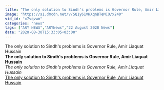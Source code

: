 ```yaml
---
title: "The only solution to Sindh's problems is Governor Rule, Amir Liaquat Hussain"
image: "https://s1.dmcdn.net/v/SQ1y61VHXqnBTeMCO/x240"
vid_id: "x7vqvwm"
categories: "news"
tags: ["ARY NEWS","ARYNews","22 August 2020 News"]
date: "2020-08-30T15:33:05+03:00"
---
```

The only solution to Sindh's problems is Governor Rule, Amir Liaquat Hussain<br><b>The only solution to Sindh's problems is Governor Rule, Amir Liaquat Hussain</b><br> <i>The only solution to Sindh's problems is Governor Rule, Amir Liaquat Hussain</i><br> <u>The only solution to Sindh's problems is Governor Rule, Amir Liaquat Hussain</u>
